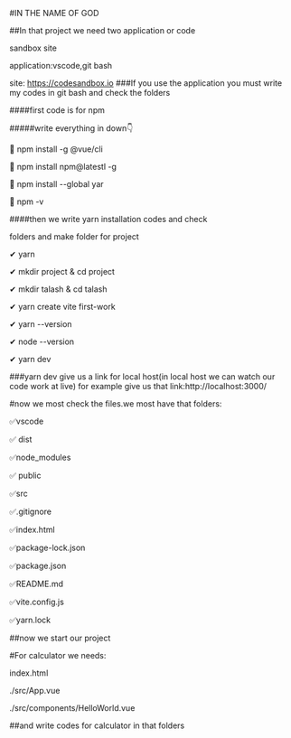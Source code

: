 #IN THE NAME OF GOD

##In that project we need two application or code

sandbox site

application:vscode,git bash

site: https://codesandbox.io
###If you use the application you must write my codes in
git bash and check the folders

####first code is for npm

#####write everything in down👇

📎 npm install -g @vue/cli

📎 npm install npm@latestl -g

📎 npm install --global yar

📎 npm -v

####then we write yarn installation codes and check

folders and make folder for project

✔ yarn

✔ mkdir project & cd project

✔ mkdir talash & cd talash

✔ yarn create vite first-work

✔ yarn --version

✔ node --version

✔ yarn dev

###yarn dev give us a link for local host(in local host we can watch our code work at live)
for example give us that link:http://localhost:3000/

#now we most check the files.we most have that folders:

✅vscode

✅ dist

✅node_modules

✅ public

✅src

✅.gitignore

✅index.html

✅package-lock.json

✅package.json

✅README.md

✅vite.config.js

✅yarn.lock

##now we start our project

#For calculator we needs:

index.html

./src/App.vue

./src/components/HelloWorld.vue

##and write codes for calculator in that folders
